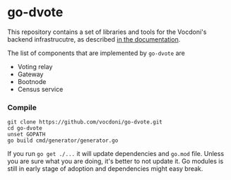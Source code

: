 # go-dvote

This repository contains a set of libraries and tools for the Vocdoni's backend infrastrucutre, as described [in the documentation](http://vocdoni.io/docs/#/).

The list of components that are implemented by `go-dvote` are

+ Voting relay
+ Gateway
+ Bootnode
+ Census service

### Compile

```
git clone https://github.com/vocdoni/go-dvote.git
cd go-dvote
unset GOPATH
go build cmd/generator/generator.go
```

If you run `go get ./...` it will update dependencies and `go.mod` file. Unless you are sure what you are doing, it's better to not update it. 
Go modules is still in early stage of adoption and dependencies might easy break.
